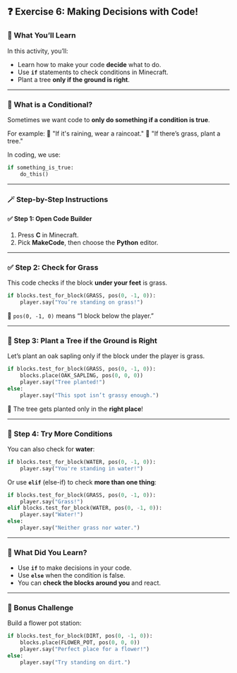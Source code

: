 ## ❓ Exercise 6: Making Decisions with Code!

### 🎯 What You’ll Learn

In this activity, you’ll:

* Learn how to make your code **decide** what to do.
* Use **`if`** statements to check conditions in Minecraft.
* Plant a tree **only if the ground is right**.

---

### 🤔 What is a Conditional?

Sometimes we want code to **only do something if a condition is true**.

For example:
💬 "If it's raining, wear a raincoat."
💬 "If there’s grass, plant a tree."

In coding, we use:

```python
if something_is_true:
    do_this()
```

---

### 🪄 Step-by-Step Instructions

#### ✅ Step 1: Open Code Builder

1. Press **C** in Minecraft.
2. Pick **MakeCode**, then choose the **Python** editor.

---

### ✅ Step 2: Check for Grass

This code checks if the block **under your feet** is grass.

```python
if blocks.test_for_block(GRASS, pos(0, -1, 0)):
    player.say("You’re standing on grass!")
```

🧠 `pos(0, -1, 0)` means “1 block below the player.”

---

### 🌱 Step 3: Plant a Tree if the Ground is Right

Let’s plant an oak sapling only if the block under the player is grass.

```python
if blocks.test_for_block(GRASS, pos(0, -1, 0)):
    blocks.place(OAK_SAPLING, pos(0, 0, 0))
    player.say("Tree planted!")
else:
    player.say("This spot isn’t grassy enough.")
```

🌳 The tree gets planted only in the **right place**!

---

### 🔁 Step 4: Try More Conditions

You can also check for **water**:

```python
if blocks.test_for_block(WATER, pos(0, -1, 0)):
    player.say("You're standing in water!")
```

Or use **`elif`** (else-if) to check **more than one thing**:

```python
if blocks.test_for_block(GRASS, pos(0, -1, 0)):
    player.say("Grass!")
elif blocks.test_for_block(WATER, pos(0, -1, 0)):
    player.say("Water!")
else:
    player.say("Neither grass nor water.")
```

---

### 🧠 What Did You Learn?

* Use **`if`** to make decisions in your code.
* Use **`else`** when the condition is false.
* You can **check the blocks around you** and react.

---

### 🌟 Bonus Challenge

Build a flower pot station:

```python
if blocks.test_for_block(DIRT, pos(0, -1, 0)):
    blocks.place(FLOWER_POT, pos(0, 0, 0))
    player.say("Perfect place for a flower!")
else:
    player.say("Try standing on dirt.")
```
